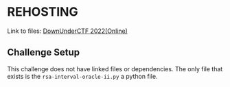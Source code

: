 # REHOSTING

Link to files: [DownUnderCTF 2022(Online)](https://github.com/DownUnderCTF/Challenges_2022_Public/blob/main/crypto/rsa-interval-oracle-ii/publish/rsa-interval-oracle-ii.py)

## Challenge Setup
This challenge does not have linked files or dependencies. The only file that exists is the `rsa-interval-oracle-ii.py` a python file.
